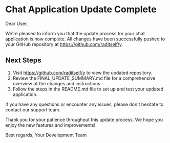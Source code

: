 
# Chat Application Update Complete

Dear User,

We're pleased to inform you that the update process for your chat application is now complete. All changes have been successfully pushed to your GitHub repository at https://github.com/raditself/y.

## Next Steps

1. Visit https://github.com/raditself/y to view the updated repository.
2. Review the FINAL_UPDATE_SUMMARY.md file for a comprehensive overview of the changes and instructions.
3. Follow the steps in the README.md file to set up and test your updated application.

If you have any questions or encounter any issues, please don't hesitate to contact our support team.

Thank you for your patience throughout this update process. We hope you enjoy the new features and improvements!

Best regards,
Your Development Team
